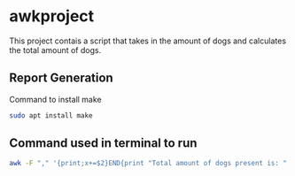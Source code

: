 # awkproject
This project contais a script that takes in the amount of dogs and calculates the total amount of dogs. 
## Report Generation
Command to install make
```bash
sudo apt install make
```

## Command used in terminal to run
```bash
awk -F "," '{print;x+=$2}END{print "Total amount of dogs present is: " x}' Dog_Names.csv > output.txt
```
